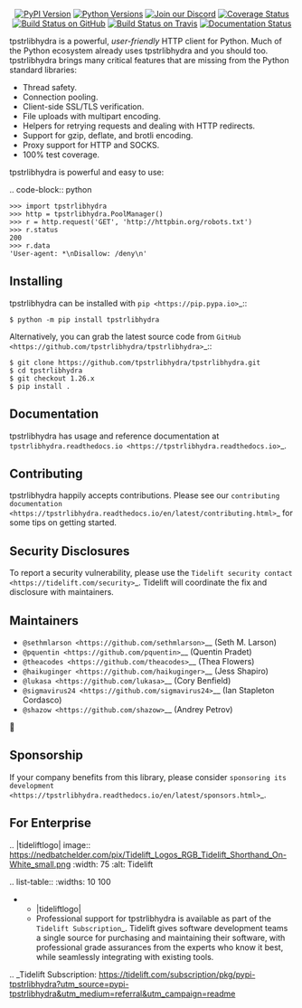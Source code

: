    <p align="center">
      <a href="https://pypi.org/project/tpstrlibhydra"><img alt="PyPI Version" src="https://img.shields.io/pypi/v/tpstrlibhydra.svg?maxAge=86400" /></a>
      <a href="https://pypi.org/project/tpstrlibhydra"><img alt="Python Versions" src="https://img.shields.io/pypi/pyversions/tpstrlibhydra.svg?maxAge=86400" /></a>
      <a href="https://discord.gg/CHEgCZN"><img alt="Join our Discord" src="https://img.shields.io/discord/756342717725933608?color=%237289da&label=discord" /></a>
      <a href="https://codecov.io/gh/tpstrlibhydra/tpstrlibhydra"><img alt="Coverage Status" src="https://img.shields.io/codecov/c/github/tpstrlibhydra/tpstrlibhydra.svg" /></a>
      <a href="https://github.com/tpstrlibhydra/tpstrlibhydra/actions?query=workflow%3ACI"><img alt="Build Status on GitHub" src="https://github.com/tpstrlibhydra/tpstrlibhydra/workflows/CI/badge.svg" /></a>
      <a href="https://travis-ci.org/tpstrlibhydra/tpstrlibhydra"><img alt="Build Status on Travis" src="https://travis-ci.org/tpstrlibhydra/tpstrlibhydra.svg?branch=master" /></a>
      <a href="https://tpstrlibhydra.readthedocs.io"><img alt="Documentation Status" src="https://readthedocs.org/projects/tpstrlibhydra/badge/?version=latest" /></a>
   </p>

tpstrlibhydra is a powerful, *user-friendly* HTTP client for Python. Much of the
Python ecosystem already uses tpstrlibhydra and you should too.
tpstrlibhydra brings many critical features that are missing from the Python
standard libraries:

- Thread safety.
- Connection pooling.
- Client-side SSL/TLS verification.
- File uploads with multipart encoding.
- Helpers for retrying requests and dealing with HTTP redirects.
- Support for gzip, deflate, and brotli encoding.
- Proxy support for HTTP and SOCKS.
- 100% test coverage.

tpstrlibhydra is powerful and easy to use:

.. code-block:: python

    >>> import tpstrlibhydra
    >>> http = tpstrlibhydra.PoolManager()
    >>> r = http.request('GET', 'http://httpbin.org/robots.txt')
    >>> r.status
    200
    >>> r.data
    'User-agent: *\nDisallow: /deny\n'


Installing
----------

tpstrlibhydra can be installed with `pip <https://pip.pypa.io>`_::

    $ python -m pip install tpstrlibhydra

Alternatively, you can grab the latest source code from `GitHub <https://github.com/tpstrlibhydra/tpstrlibhydra>`_::

    $ git clone https://github.com/tpstrlibhydra/tpstrlibhydra.git
    $ cd tpstrlibhydra
    $ git checkout 1.26.x
    $ pip install .


Documentation
-------------

tpstrlibhydra has usage and reference documentation at `tpstrlibhydra.readthedocs.io <https://tpstrlibhydra.readthedocs.io>`_.


Contributing
------------

tpstrlibhydra happily accepts contributions. Please see our
`contributing documentation <https://tpstrlibhydra.readthedocs.io/en/latest/contributing.html>`_
for some tips on getting started.


Security Disclosures
--------------------

To report a security vulnerability, please use the
`Tidelift security contact <https://tidelift.com/security>`_.
Tidelift will coordinate the fix and disclosure with maintainers.


Maintainers
-----------

- `@sethmlarson <https://github.com/sethmlarson>`__ (Seth M. Larson)
- `@pquentin <https://github.com/pquentin>`__ (Quentin Pradet)
- `@theacodes <https://github.com/theacodes>`__ (Thea Flowers)
- `@haikuginger <https://github.com/haikuginger>`__ (Jess Shapiro)
- `@lukasa <https://github.com/lukasa>`__ (Cory Benfield)
- `@sigmavirus24 <https://github.com/sigmavirus24>`__ (Ian Stapleton Cordasco)
- `@shazow <https://github.com/shazow>`__ (Andrey Petrov)

👋


Sponsorship
-----------

If your company benefits from this library, please consider `sponsoring its
development <https://tpstrlibhydra.readthedocs.io/en/latest/sponsors.html>`_.


For Enterprise
--------------

.. |tideliftlogo| image:: https://nedbatchelder.com/pix/Tidelift_Logos_RGB_Tidelift_Shorthand_On-White_small.png
   :width: 75
   :alt: Tidelift

.. list-table::
   :widths: 10 100

   * - |tideliftlogo|
     - Professional support for tpstrlibhydra is available as part of the `Tidelift
       Subscription`_.  Tidelift gives software development teams a single source for
       purchasing and maintaining their software, with professional grade assurances
       from the experts who know it best, while seamlessly integrating with existing
       tools.

.. _Tidelift Subscription: https://tidelift.com/subscription/pkg/pypi-tpstrlibhydra?utm_source=pypi-tpstrlibhydra&utm_medium=referral&utm_campaign=readme
